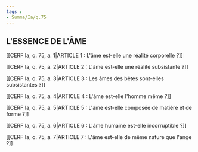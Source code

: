 ```yaml
---
tags : 
- Summa/Ia/q.75
---
```


## L'ESSENCE DE L'ÂME

[[CERF Ia, q. 75, a. 1|ARTICLE 1 : L'âme est-elle une réalité corporelle ?]]

[[CERF Ia, q. 75, a. 2|ARTICLE 2 : L'âme est-elle une réalité subsistante ?]]

[[CERF Ia, q. 75, a. 3|ARTICLE 3 : Les âmes des bêtes sont-elles subsistantes ?]]

[[CERF Ia, q. 75, a. 4|ARTICLE 4 : L'âme est-elle l'homme même ?]]

[[CERF Ia, q. 75, a. 5|ARTICLE 5 : L'âme est-elle composée de matière et de forme ?]]

[[CERF Ia, q. 75, a. 6|ARTICLE 6 : L'âme humaine est-elle incorruptible ?]]

[[CERF Ia, q. 75, a. 7|ARTICLE 7 : L'âme est-elle de même nature que l'ange ?]]

